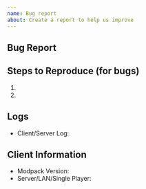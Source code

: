 ```yaml
---
name: Bug report
about: Create a report to help us improve
---
```


## Bug Report
<!--- Describe the current behavior -->

## Steps to Reproduce (for bugs)
<!--- Provide a link to a live example, or an unambiguous set of steps to -->
1.
2.
<!--- Add more if needed -->

## Logs
<!-- Twitch logs can be found in the installation directory for the Twitch App. Or click the "..." button and hit "Open Folder" -->
<!-- Then upload the latest logs to https://pastebin.com and link then here. DON'T Upload them to GitHub -->
* Client/Server Log:

## Client Information
<!--- Include as many relevant details about the environment you experienced the bug in -->
* Modpack Version:
* Server/LAN/Single Player: